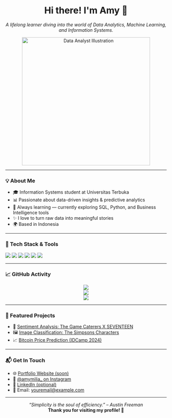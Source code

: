 <h1 align="center">Hi there! I'm Amy 👋</h1>

<p align="center">
  <em>A lifelong learner diving into the world of Data Analytics, Machine Learning, and Information Systems.</em>
</p>

<p align="center">
  <img src="https://storyset.com/images/illustrations/data-analysis-pana.svg" width="400" alt="Data Analyst Illustration" />
</p>

---

### 💡 About Me

- 🎓 Information Systems student at Universitas Terbuka  
- 📊 Passionate about data-driven insights & predictive analytics  
- 🧠 Always learning — currently exploring SQL, Python, and Business Intelligence tools  
- ✨ I love to turn raw data into meaningful stories  
- 🌍 Based in Indonesia

---

### 🚀 Tech Stack & Tools

<p>
  <img src="https://img.shields.io/badge/Python-3776AB?style=for-the-badge&logo=python&logoColor=white"/>
  <img src="https://img.shields.io/badge/PostgreSQL-336791?style=for-the-badge&logo=postgresql&logoColor=white"/>
  <img src="https://img.shields.io/badge/Pandas-150458?style=for-the-badge&logo=pandas&logoColor=white"/>
  <img src="https://img.shields.io/badge/Numpy-013243?style=for-the-badge&logo=numpy&logoColor=white"/>
  <img src="https://img.shields.io/badge/Scikit--Learn-F7931E?style=for-the-badge&logo=scikit-learn&logoColor=white"/>
  <img src="https://img.shields.io/badge/VS%20Code-007ACC?style=for-the-badge&logo=visual-studio-code&logoColor=white"/>
</p>

---

### 📈 GitHub Activity

<p align="center">
  <img src="https://github-readme-stats.vercel.app/api?username=yourusername&show_icons=true&theme=tokyonight" />
  <br>
  <img src="https://github-readme-streak-stats.herokuapp.com/?user=yourusername&theme=tokyonight" />
  <br>
  <img src="https://github-readme-stats.vercel.app/api/top-langs/?username=yourusername&layout=compact&theme=tokyonight" />
</p>

---

### 🧳 Featured Projects

- 🧠 [Sentiment Analysis: The Game Caterers X SEVENTEEN](https://github.com/yourusername/sentiment-analysis-seventeen)  
- 🖼️ [Image Classification: The Simpsons Characters](https://github.com/yourusername/simpsons-classifier)  
- 📈 [Bitcoin Price Prediction (IDCamp 2024)](https://github.com/yourusername/bitcoin-price-prediction)

---

### 📬 Get In Touch

- 🌐 [Portfolio Website (soon)]()
- 📸 [@amymilia_ on Instagram](https://instagram.com/amymilia_)
- 💼 [LinkedIn (optional)]()
- 📧 Email: youremail@example.com

---

<p align="center">
  <em>“Simplicity is the soul of efficiency.” – Austin Freeman</em><br/>
  <strong>Thank you for visiting my profile! 💙</strong>
</p>

